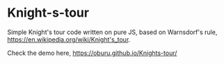 # Knight-s-tour
Simple Knight's tour code written on pure JS, based on Warnsdorf's rule, https://en.wikipedia.org/wiki/Knight's_tour.

Check the demo here, https://oburu.github.io/Knights-tour/
